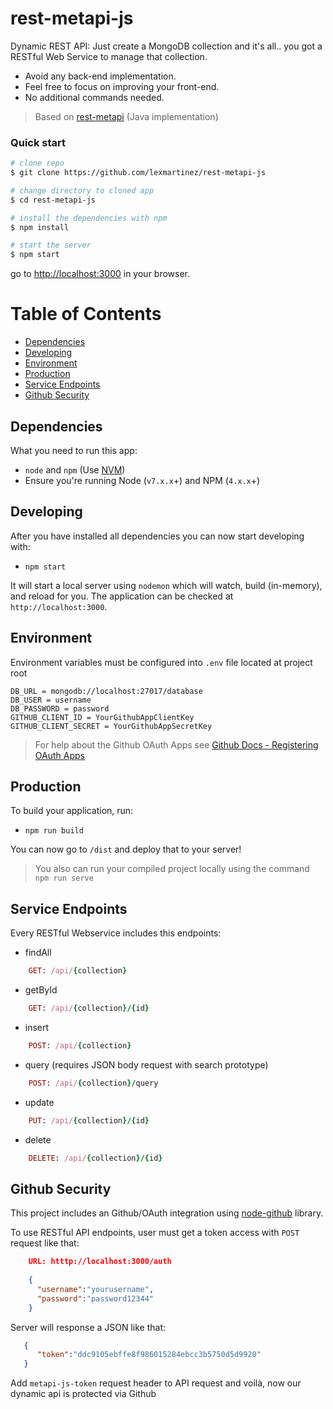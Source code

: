 # rest-metapi-js


Dynamic REST API:
Just create a MongoDB collection and it's all.. you got a RESTful Web Service to manage that collection.
+ Avoid any back-end implementation.
+ Feel free to focus on improving your front-end.
+ No additional commands needed.

> Based on [rest-metapi](https://github.com/lexmartinez/rest-metapi) (Java implementation)


### Quick start

```bash
# clone repo
$ git clone https://github.com/lexmartinez/rest-metapi-js

# change directory to cloned app
$ cd rest-metapi-js

# install the dependencies with npm
$ npm install

# start the server
$ npm start
```
go to [http://localhost:3000](http://localhost:3000) in your browser.


# Table of Contents

* [Dependencies](#dependencies)
* [Developing](#developing)
* [Environment](#environment)
* [Production](#production)
* [Service Endpoints](#service-endpoints)
* [Github Security](#github-security)
    
 ## Dependencies
 
 What you need to run this app:
 * `node` and `npm` (Use [NVM](https://github.com/creationix/nvm))
 * Ensure you're running Node (`v7.x.x`+) and NPM (`4.x.x`+)
 
 ## Developing
 
 After you have installed all dependencies you can now start developing with:
 
 * `npm start`
 
 It will start a local server using `nodemon` which will watch, build (in-memory), and reload for you. The application can be checked at `http://localhost:3000`.
 
 ## Environment
 Environment variables must be configured into `.env` file located at project root

```
DB_URL = mongodb://localhost:27017/database
DB_USER = username
DB_PASSWORD = password
GITHUB_CLIENT_ID = YourGithubAppClientKey
GITHUB_CLIENT_SECRET = YourGithubAppSecretKey
```````
> For help about the Github OAuth Apps see [Github Docs - Registering OAuth Apps](https://developer.github.com/apps/building-integrations/setting-up-and-registering-oauth-apps/registering-oauth-apps/)

## Production

To build your application, run:

* `npm run build`

You can now go to `/dist` and deploy that to your server!

> You also can run your compiled project locally  using the command `npm run serve`


## Service Endpoints
Every RESTful Webservice includes this endpoints:

+ findAll
```ruby
    GET: /api/{collection}
```

+ getById
```ruby
    GET: /api/{collection}/{id}
```

+ insert
```ruby
    POST: /api/{collection}
```

+ query (requires JSON body request with search prototype)
```ruby
    POST: /api/{collection}/query
```

+ update
```ruby
    PUT: /api/{collection}/{id}
```

+ delete
```ruby
    DELETE: /api/{collection}/{id}
```

## Github Security
This project includes an Github/OAuth integration using [node-github](https://github.com/octokit/node-github) library.

To use RESTful API endpoints, user must get a token access with `POST` request like that:

```json
    URL: htttp://localhost:3000/auth
    
    {
      "username":"yourusername", 
      "password":"password12344"
    }
```

Server will response a JSON like that:

```json
   {
      "token":"ddc9105ebffe8f986015284ebcc3b5750d5d9920"
   }
```

Add `metapi-js-token` request header to API request and voil&#224;, now our dynamic api is protected via Github
